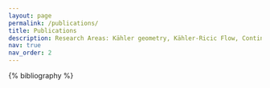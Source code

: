 ```yaml
---
layout: page
permalink: /publications/
title: Publications
description: Research Areas: Kähler geometry, Kähler-Ricic Flow, Continuity equation.
nav: true
nav_order: 2
---
```


<!-- _pages/publications.md -->
<div class="publications">

{% bibliography %}

</div>
